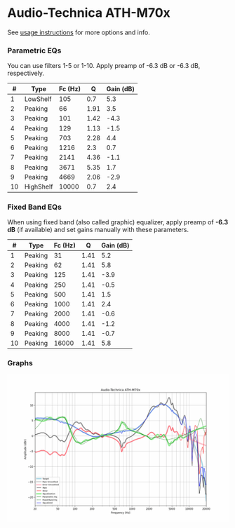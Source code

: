 # Audio-Technica ATH-M70x
See [usage instructions](https://github.com/jaakkopasanen/AutoEq#usage) for more options and info.

### Parametric EQs
You can use filters 1-5 or 1-10. Apply preamp of -6.3 dB or -6.3 dB, respectively.

|   # | Type      |   Fc (Hz) |    Q |   Gain (dB) |
|-----|-----------|-----------|------|-------------|
|   1 | LowShelf  |       105 | 0.7  |         5.3 |
|   2 | Peaking   |        66 | 1.91 |         3.5 |
|   3 | Peaking   |       101 | 1.42 |        -4.3 |
|   4 | Peaking   |       129 | 1.13 |        -1.5 |
|   5 | Peaking   |       703 | 2.28 |         4.4 |
|   6 | Peaking   |      1216 | 2.3  |         0.7 |
|   7 | Peaking   |      2141 | 4.36 |        -1.1 |
|   8 | Peaking   |      3671 | 5.35 |         1.7 |
|   9 | Peaking   |      4669 | 2.06 |        -2.9 |
|  10 | HighShelf |     10000 | 0.7  |         2.4 |

### Fixed Band EQs
When using fixed band (also called graphic) equalizer, apply preamp of **-6.3 dB** (if available) and set gains manually with these parameters.

|   # | Type    |   Fc (Hz) |    Q |   Gain (dB) |
|-----|---------|-----------|------|-------------|
|   1 | Peaking |        31 | 1.41 |         5.2 |
|   2 | Peaking |        62 | 1.41 |         5.8 |
|   3 | Peaking |       125 | 1.41 |        -3.9 |
|   4 | Peaking |       250 | 1.41 |        -0.5 |
|   5 | Peaking |       500 | 1.41 |         1.5 |
|   6 | Peaking |      1000 | 1.41 |         2.4 |
|   7 | Peaking |      2000 | 1.41 |        -0.6 |
|   8 | Peaking |      4000 | 1.41 |        -1.2 |
|   9 | Peaking |      8000 | 1.41 |        -0.7 |
|  10 | Peaking |     16000 | 1.41 |         5.8 |

### Graphs
![](./Audio-Technica%20ATH-M70x.png)
